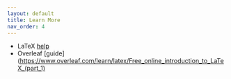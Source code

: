 ```yaml
---
layout: default
title: Learn More
nav_order: 4
---
```

- LaTeX [help](https://www.latex-project.org/help/)
- Overleaf [guide](https://www.overleaf.com/learn/latex/Free_online_introduction_to_LaTeX_(part_1)

